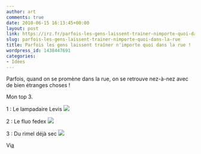 ```yaml
---
author: art
comments: true
date: 2010-06-15 16:13:45+00:00
layout: post
link: https://irz.fr/parfois-les-gens-laissent-trainer-nimporte-quoi-dans-la-rue/
slug: parfois-les-gens-laissent-trainer-nimporte-quoi-dans-la-rue
title: Parfois les gens laissent traîner n'importe quoi dans la rue !
wordpress_id: 1438447691
categories:
- Idées
---
```


Parfois, quand on se promène dans la rue, on se retrouve nez-à-nez avec de bien étranges choses !

Mon top 3.

1 : Le lampadaire Levis
[![](https://static.irz.fr/2010/06/levis-1.jpg)](https://static.irz.fr/2010/06/levis-1.jpg)

2 : Le fluo fedex
[![](https://static.irz.fr/2010/06/fedex_kinko.jpg)](https://static.irz.fr/2010/06/fedex_kinko.jpg)

3 : Du rimel déjà sec
[![](https://static.irz.fr/2010/06/rimmel_quick_dry-300x212.jpg)](https://static.irz.fr/2010/06/rimmel_quick_dry.jpg)

Vi[a]( http://www.marketing-alternatif.com/2009/01/30/rimmel-si-vite-que-ca/)
